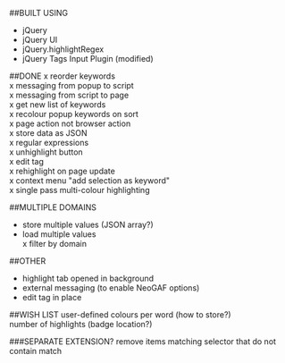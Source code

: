 ##BUILT USING
- jQuery
- jQuery UI
- jQuery.highlightRegex
- jQuery Tags Input Plugin (modified)

##DONE
x reorder keywords  
x messaging from popup to script  
x messaging from script to page  
x get new list of keywords  
x recolour popup keywords on sort  
x page action not browser action  
x store data as JSON  
x regular expressions  
x unhighlight button  
x edit tag  
x rehighlight on page update  
x context menu "add selection as keyword"  
x single pass multi-colour highlighting  

##MULTIPLE DOMAINS
- store multiple values (JSON array?)  
- load multiple values  
x filter by domain  

##OTHER
- highlight tab opened in background  
- external messaging (to enable NeoGAF options)  
- edit tag in place  

##WISH LIST
user-defined colours per word (how to store?)  
number of highlights (badge location?)  

###SEPARATE EXTENSION?
remove items matching selector that do not contain match  
